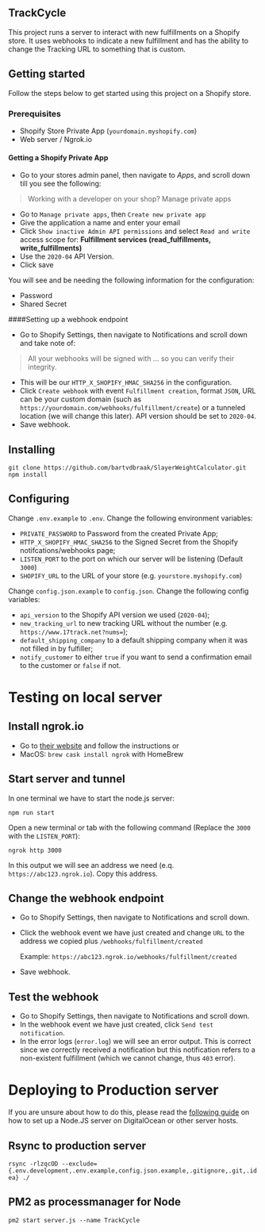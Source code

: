 ## TrackCycle
This project runs a server to interact with new fulfillments on a Shopify store. It uses webhooks to indicate a new fulfillment and has the ability to change the Tracking URL to something that is custom.

## Getting started

Follow the steps below to get started using this project on a Shopify store.

### Prerequisites
- Shopify Store Private App (`yourdomain.myshopify.com`)
- Web server / Ngrok.io

#### Getting a Shopify Private App

- Go to your stores admin panel, then navigate to *Apps*, and scroll down till you see the following:
> Working with a developer on your shop? Manage private apps

- Go to `Manage private apps`, then `Create new private app` 
- Give the application a name and enter your email
- Click `Show inactive Admin API permissions` and select `Read and write` access scope for: **Fulfillment services (read_fulfillments, write_fulfillments)**
- Use the `2020-04` API Version.
- Click save

You will see and be needing the following information for the configuration:

- Password
- Shared Secret

####Setting up a webhook endpoint

- Go to Shopify Settings, then navigate to Notifications and scroll down and take note of:
> All your webhooks will be signed with ... so you can verify their integrity.

- This will be our `HTTP_X_SHOPIFY_HMAC_SHA256` in the configuration.
- Click `Create webhook` with event `Fulfillment creation`, format `JSON`, URL can be your custom domain (such as `https://yourdomain.com/webhooks/fulfillment/create`) or a tunneled location (we will change this later). API version should be set to `2020-04`.
- Save webhook.

## Installing

```
git clone https://github.com/bartvdbraak/SlayerWeightCalculator.git
npm install
```

## Configuring

Change `.env.example` to `.env`. Change the following environment variables:
- `PRIVATE_PASSWORD` to Password from the created Private App;
- `HTTP_X_SHOPIFY_HMAC_SHA256` to the Signed Secret from the Shopify notifcations/webhooks page;
- `LISTEN_PORT` to the port on which our server will be listening (Default `3000`)
- `SHOPIFY_URL` to the URL of your store (e.g. `yourstore.myshopify.com`)

Change `config.json.example` to `config.json`. Change the following config variables:
- `api_version` to the Shopify API version we used (`2020-04`);
- `new_tracking_url` to new tracking URL without the number (e.g. `https://www.17track.net?nums=`);
- `default_shipping_company` to a default shipping company when it was not filled in by fulfiller;
- `notify_customer` to either `true` if you want to send a confirmation email to the customer or `false` if not.

# Testing on local server

## Install ngrok.io

- Go to [their website](https://ngrok.com/download) and follow the instructions or
- MacOS: `brew cask install ngrok` with HomeBrew

## Start server and tunnel

In one terminal we have to start the node.js server:
```
npm run start
```
Open a new terminal or tab with the following command (Replace the `3000` with the `LISTEN_PORT`):
```
ngrok http 3000
```
In this output we will see an address we need (e.q. `https://abc123.ngrok.io`). Copy this address.

## Change the webhook endpoint

- Go to Shopify Settings, then navigate to Notifications and scroll down.
- Click the webhook event we have just created and change `URL` to the address we copied plus `/webhooks/fulfillment/created`
  
  Example: `https://abc123.ngrok.io/webhooks/fulfillment/created`
- Save webhook.

## Test the webhook

- Go to Shopify Settings, then navigate to Notifications and scroll down.
- In the webhook event we have just created, click `Send test notification`.
- In the error logs (`error.log`) we will see an error output. This is correct since we correctly received a notification but this notification refers to a non-existent fulfillment (which we cannot change, thus `403` error).

# Deploying to Production server

If you are unsure about how to do this, please read the [following guide](https://www.digitalocean.com/community/tutorials/how-to-use-pm2-to-setup-a-node-js-production-environment-on-an-ubuntu-vps) on how to set up a Node.JS server on DigitalOcean or other server hosts.

## Rsync to production server

`rsync -rlzqcOD --exclude={.env.development,.env.example,config.json.example,.gitignore,.git,.idea} ./`

## PM2 as processmanager for Node

`pm2 start server.js --name TrackCycle`
